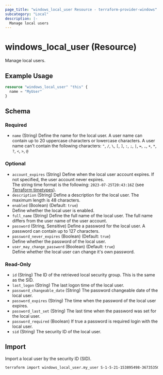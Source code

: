 ```yaml
---
page_title: "windows_local_user Resource - terraform-provider-windows"
subcategory: "Local"
description: |-
  Manage local users
---
```

# windows_local_user (Resource)

<!-- resource description generated from schema -->
Manage local users.
<!-- examples generated from example files -->
## Example Usage

```terraform
resource "windows_local_user" "this" {
  name = "MyUser"
}
```

<!-- schema generated by tfplugindocs -->
## Schema

### Required

- `name` (String) Define the name for the local user. A user name can contain up to 20 uppercase characters or lowercase characters. A user name can't contain the following characters: `"`, `/`, `\`, `[`, `]`, `:`, `;`, `|`, `=`, `,`, `+`, `*`, `?`, `<`, `>`, `@`

### Optional

- `account_expires` (String) Define when the local user account expires. If not specified, the user account never expires.<br>The string time format is the following: `2023-07-25T20:43:16Z` (see [Terraform timetypes](https://pkg.go.dev/github.com/hashicorp/terraform-plugin-framework-timetypes@v0.3.0/timetypes#RFC3339)).
- `description` (String) Define a description for the local user. The maximum length is 48 characters.
- `enabled` (Boolean) (Default: `true`)<br>Define whether the local user is enabled.
- `full_name` (String) Define the full name of the local user. The full name differs from the user name of the user account.
- `password` (String, Sensitive) Define a password for the local user. A password can contain up to 127 characters.
- `password_never_expires` (Boolean) (Default: `true`)<br>Define whether the password of the local user.
- `user_may_change_password` (Boolean) (Default: `true`)<br>Define whether the local user can change it's own password.

### Read-Only

- `id` (String) The ID of the retrieved local security group. This is the same as the SID.
- `last_logon` (String) The last logon time of the local user.
- `password_changeable_date` (String) The password changeable date of the local user.
- `password_expires` (String) The time when the password of the local user expires.
- `password_last_set` (String) The last time when the password was set for the local user.
- `password_required` (Boolean) If true a password is required login with the local user.
- `sid` (String) The security ID of the local user.
## Import

Import a local user by the security ID (SID).

```bash
terraform import windows_local_user.my_user S-1-5-21-153895498-367353507-3704405138-1012
```
